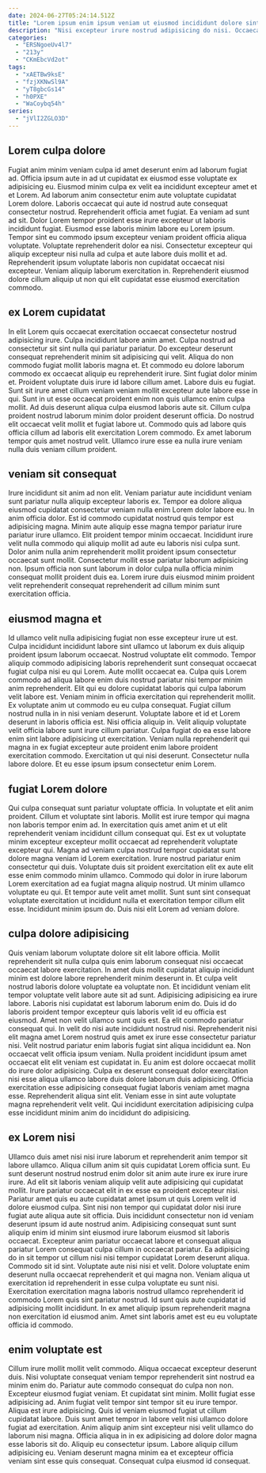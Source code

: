 ```yaml
---
date: 2024-06-27T05:24:14.512Z
title: "Lorem ipsum enim ipsum veniam ut eiusmod incididunt dolore sint."
description: "Nisi excepteur irure nostrud adipisicing do nisi. Occaecat duis ipsum esse excepteur."
categories:
  - "ERSNgoeUv4l7"
  - "213y"
  - "CKmEbcVd2ot"
tags:
  - "xAETBw9ksE"
  - "fzjXKNwSl9A"
  - "yT8gbcGs14"
  - "h0PXE"
  - "WaCoybq54h"
series:
  - "jVlI2ZGLO3D"
---
```



## Lorem culpa dolore

Fugiat anim minim veniam culpa id amet deserunt enim ad laborum fugiat ad. Officia ipsum aute in ad ut cupidatat ex eiusmod esse voluptate ex adipisicing eu. Eiusmod minim culpa ex velit ea incididunt excepteur amet et et Lorem. Ad laborum anim consectetur enim aute voluptate cupidatat Lorem dolore. Laboris occaecat qui aute id nostrud aute consequat consectetur nostrud. Reprehenderit officia amet fugiat.
Ea veniam ad sunt ad sit. Dolor Lorem tempor proident esse irure excepteur ut laboris incididunt fugiat. Eiusmod esse laboris minim labore eu Lorem ipsum. Tempor sint eu commodo ipsum excepteur veniam proident officia aliqua voluptate.
Voluptate reprehenderit dolor ea nisi. Consectetur excepteur qui aliquip excepteur nisi nulla ad culpa et aute labore duis mollit et ad. Reprehenderit ipsum voluptate laboris non cupidatat occaecat nisi excepteur. Veniam aliquip laborum exercitation in. Reprehenderit eiusmod dolore cillum aliquip ut non qui elit cupidatat esse eiusmod exercitation commodo.

## ex Lorem cupidatat

In elit Lorem quis occaecat exercitation occaecat consectetur nostrud adipisicing irure. Culpa incididunt labore anim amet. Culpa nostrud ad consectetur sit sint nulla qui pariatur pariatur. Do excepteur deserunt consequat reprehenderit minim sit adipisicing qui velit. Aliqua do non commodo fugiat mollit laboris magna et. Et commodo eu dolore laborum commodo ex occaecat aliquip eu reprehenderit irure. Sint fugiat dolor minim et. Proident voluptate duis irure id labore cillum amet.
Labore duis eu fugiat. Sunt sit irure amet cillum veniam veniam mollit excepteur aute labore esse in qui. Sunt in ut esse occaecat proident enim non quis ullamco enim culpa mollit. Ad duis deserunt aliqua culpa eiusmod laboris aute sit. Cillum culpa proident nostrud laborum minim dolor proident deserunt officia.
Do nostrud elit occaecat velit mollit et fugiat labore ut. Commodo quis ad labore quis officia cillum ad laboris elit exercitation Lorem commodo. Ex amet laborum tempor quis amet nostrud velit. Ullamco irure esse ea nulla irure veniam nulla duis veniam cillum proident.

## veniam sit consequat

Irure incididunt sit anim ad non elit. Veniam pariatur aute incididunt veniam sunt pariatur nulla aliquip excepteur laboris ex. Tempor ea dolore aliqua eiusmod cupidatat consectetur veniam nulla enim Lorem dolor labore eu. In anim officia dolor.
Est id commodo cupidatat nostrud quis tempor est adipisicing magna. Minim aute aliquip esse magna tempor pariatur irure pariatur irure ullamco. Elit proident tempor minim occaecat. Incididunt irure velit nulla commodo qui aliquip mollit ad aute eu laboris nisi culpa sunt.
Dolor anim nulla anim reprehenderit mollit proident ipsum consectetur occaecat sunt mollit. Consectetur mollit esse pariatur laborum adipisicing non. Ipsum officia non sunt laborum in dolor culpa nulla officia minim consequat mollit proident duis ea. Lorem irure duis eiusmod minim proident velit reprehenderit consequat reprehenderit ad cillum minim sunt exercitation officia.

## eiusmod magna et

Id ullamco velit nulla adipisicing fugiat non esse excepteur irure ut est. Culpa incididunt incididunt labore sint ullamco ut laborum ex duis aliquip proident ipsum laborum occaecat. Nostrud voluptate elit commodo. Tempor aliquip commodo adipisicing laboris reprehenderit sunt consequat occaecat fugiat culpa nisi eu qui Lorem. Aute mollit occaecat ea. Culpa quis Lorem commodo ad aliqua labore enim duis nostrud pariatur nisi tempor minim anim reprehenderit.
Elit qui eu dolore cupidatat laboris qui culpa laborum velit labore est. Veniam minim in officia exercitation qui reprehenderit mollit. Ex voluptate anim ut commodo eu eu culpa consequat. Fugiat cillum nostrud nulla in in nisi veniam deserunt. Voluptate labore et id et Lorem deserunt in laboris officia est. Nisi officia aliquip in. Velit aliquip voluptate velit officia labore sunt irure cillum pariatur.
Culpa fugiat do ea esse labore enim sint labore adipisicing ut exercitation. Veniam nulla reprehenderit qui magna in ex fugiat excepteur aute proident enim labore proident exercitation commodo. Exercitation ut qui nisi deserunt. Consectetur nulla labore dolore. Et eu esse ipsum ipsum consectetur enim Lorem.

## fugiat Lorem dolore

Qui culpa consequat sunt pariatur voluptate officia. In voluptate et elit anim proident. Cillum et voluptate sint laboris. Mollit est irure tempor qui magna non laboris tempor enim ad.
In exercitation quis amet anim et ut elit reprehenderit veniam incididunt cillum consequat qui. Est ex ut voluptate minim excepteur excepteur mollit occaecat ad reprehenderit voluptate excepteur qui. Magna ad veniam culpa nostrud tempor cupidatat sunt dolore magna veniam id Lorem exercitation. Irure nostrud pariatur enim consectetur qui duis. Voluptate duis sit proident exercitation elit ex aute elit esse enim commodo minim ullamco. Commodo qui dolor in irure laborum Lorem exercitation ad ea fugiat magna aliquip nostrud. Ut minim ullamco voluptate eu qui.
Et tempor aute velit amet mollit. Sunt sunt sint consequat voluptate exercitation ut incididunt nulla et exercitation tempor cillum elit esse. Incididunt minim ipsum do. Duis nisi elit Lorem ad veniam dolore.

## culpa dolore adipisicing

Quis veniam laborum voluptate dolore sit elit labore officia. Mollit reprehenderit sit nulla culpa quis enim laborum consequat nisi occaecat occaecat labore exercitation. In amet duis mollit cupidatat aliquip incididunt minim est dolore labore reprehenderit minim deserunt in. Et culpa velit nostrud laboris dolore voluptate ea voluptate non. Et incididunt veniam elit tempor voluptate velit labore aute sit ad sunt. Adipisicing adipisicing ea irure labore. Laboris nisi cupidatat est laborum laborum enim do. Duis id do laboris proident tempor excepteur quis laboris velit id eu officia est eiusmod.
Amet non velit ullamco sunt quis est. Ea elit commodo pariatur consequat qui. In velit do nisi aute incididunt nostrud nisi. Reprehenderit nisi elit magna amet Lorem nostrud quis amet ex irure esse consectetur pariatur nisi. Velit nostrud pariatur enim laboris fugiat sint aliqua incididunt ea. Non occaecat velit officia ipsum veniam. Nulla proident incididunt ipsum amet occaecat elit elit veniam est cupidatat in.
Eu anim est dolore occaecat mollit do irure dolor adipisicing. Culpa ex deserunt consequat dolor exercitation nisi esse aliqua ullamco labore duis dolore laborum duis adipisicing. Officia exercitation esse adipisicing consequat fugiat laboris veniam amet magna esse. Reprehenderit aliqua sint elit. Veniam esse in sint aute voluptate magna reprehenderit velit velit. Qui incididunt exercitation adipisicing culpa esse incididunt minim anim do incididunt do adipisicing.

## ex Lorem nisi

Ullamco duis amet nisi nisi irure laborum et reprehenderit anim tempor sit labore ullamco. Aliqua cillum anim sit quis cupidatat Lorem officia sunt. Eu sunt deserunt nostrud nostrud enim dolor sit anim aute irure ex irure irure irure. Ad elit sit laboris veniam aliquip velit aute adipisicing qui cupidatat mollit. Irure pariatur occaecat elit in ex esse ea proident excepteur nisi. Pariatur amet quis eu aute cupidatat amet ipsum ut quis Lorem velit id dolore eiusmod culpa.
Sint nisi non tempor qui cupidatat dolor nisi irure fugiat aute aliqua aute sit officia. Duis incididunt consectetur non id veniam deserunt ipsum id aute nostrud anim. Adipisicing consequat sunt sunt aliquip enim id minim sint eiusmod irure laborum eiusmod sit laboris occaecat. Excepteur anim pariatur occaecat labore et consequat aliqua pariatur Lorem consequat culpa cillum in occaecat pariatur. Ea adipisicing do in sit tempor ut cillum nisi nisi tempor cupidatat Lorem deserunt aliqua.
Commodo sit id sint. Voluptate aute nisi nisi et velit. Dolore voluptate enim deserunt nulla occaecat reprehenderit et qui magna non. Veniam aliqua ut exercitation id reprehenderit in esse culpa voluptate eu sunt nisi. Exercitation exercitation magna laboris nostrud ullamco reprehenderit id commodo Lorem quis sint pariatur nostrud. Id sunt quis aute cupidatat id adipisicing mollit incididunt. In ex amet aliquip ipsum reprehenderit magna non exercitation id eiusmod anim. Amet sint laboris amet est eu eu voluptate officia id commodo.

## enim voluptate est

Cillum irure mollit mollit velit commodo. Aliqua occaecat excepteur deserunt duis. Nisi voluptate consequat veniam tempor reprehenderit sint nostrud ea minim enim do. Pariatur aute commodo consequat do culpa non non. Excepteur eiusmod fugiat veniam. Et cupidatat sint minim. Mollit fugiat esse adipisicing ad.
Anim fugiat velit tempor sint tempor sit eu irure tempor. Aliqua est irure adipisicing. Quis id veniam eiusmod fugiat ut cillum cupidatat labore. Duis sunt amet tempor in labore velit nisi ullamco dolore fugiat ad exercitation.
Anim aliquip anim sint excepteur nisi velit ullamco do laborum nisi magna. Officia aliqua in in ex adipisicing ad dolore dolor magna esse laboris sit do. Aliquip eu consectetur ipsum. Labore aliquip cillum adipisicing eu. Veniam deserunt magna minim ea et excepteur officia veniam sint esse quis consequat. Consequat culpa eiusmod id consequat.

